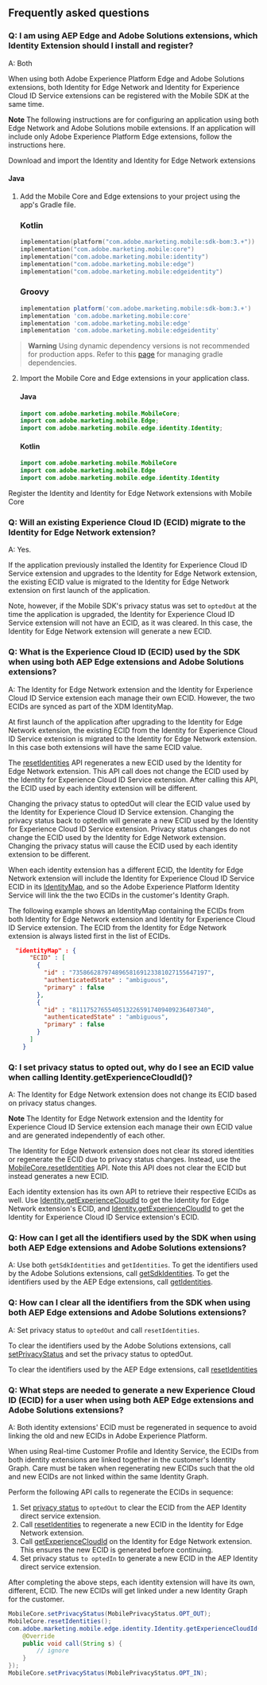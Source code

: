 ## Frequently asked questions

### Q: I am using AEP Edge and Adobe Solutions extensions, which Identity Extension should I install and register?

A: Both

When using both Adobe Experience Platform Edge and Adobe Solutions extensions, both Identity for Edge Network and Identity for Experience Cloud ID Service extensions can be registered with the Mobile SDK at the same time.

**Note** 
The following instructions are for configuring an application using both Edge Network and Adobe Solutions mobile extensions. If an application will include only Adobe Experience Platform Edge extensions, follow the instructions here.

Download and import the Identity and Identity for Edge Network extensions
#### Java
 
1. Add the Mobile Core and Edge extensions to your project using the app's Gradle file.

    ### Kotlin
    ```kotlin
    implementation(platform("com.adobe.marketing.mobile:sdk-bom:3.+"))
    implementation("com.adobe.marketing.mobile:core")
    implementation("com.adobe.marketing.mobile:identity")
    implementation("com.adobe.marketing.mobile:edge")
    implementation("com.adobe.marketing.mobile:edgeidentity")
    ```

    ### Groovy

    ```groovy
    implementation platform('com.adobe.marketing.mobile:sdk-bom:3.+')
    implementation 'com.adobe.marketing.mobile:core'
    implementation 'com.adobe.marketing.mobile:edge'
    implementation 'com.adobe.marketing.mobile:edgeidentity'
    ```
    
> **Warning**
> Using dynamic dependency versions is not recommended for production apps. Refer to this [page](https://github.com/adobe/aepsdk-core-android/blob/main/Documentation/MobileCore/gradle-dependencies.md) for managing gradle dependencies.

2. Import the Mobile Core and Edge extensions in your application class.
   
   #### Java
    ```java
    import com.adobe.marketing.mobile.MobileCore;
    import com.adobe.marketing.mobile.Edge;
    import com.adobe.marketing.mobile.edge.identity.Identity;
    ```
   #### Kotlin

    ```kotlin
    import com.adobe.marketing.mobile.MobileCore
    import com.adobe.marketing.mobile.Edge
    import com.adobe.marketing.mobile.edge.identity.Identity
    ```

Register the Identity and Identity for Edge Network extensions with Mobile Core

### Q: Will an existing Experience Cloud ID (ECID) migrate to the Identity for Edge Network extension?

A: Yes.

If the application previously installed the Identity for Experience Cloud ID Service extension and upgrades to the Identity for Edge Network extension, the existing ECID value is migrated to the Identity for Edge Network extension on first launch of the application.

Note, however, if the Mobile SDK's privacy status was set to `optedOut` at the time the application is upgraded, the Identity for Experience Cloud ID Service extension will not have an ECID, as it was cleared. In this case, the Identity for Edge Network extension will generate a new ECID.

### Q: What is the Experience Cloud ID (ECID) used by the SDK when using both AEP Edge extensions and Adobe Solutions extensions?

A: The Identity for Edge Network extension and the Identity for Experience Cloud ID Service extension each manage their own ECID. However, the two ECIDs are synced as part of the XDM IdentityMap.

At first launch of the application after upgrading to the Identity for Edge Network extension, the existing ECID from the Identity for Experience Cloud ID Service extension is migrated to the Identity for Edge Network extension. In this case both extensions will have the same ECID value.

The [resetIdentities](https://github.com/adobe/aepsdk-core-android/blob/main/Documentation/MobileCore/api-reference.md) API regenerates a new ECID used by the Identity for Edge Network extension. This API call does not change the ECID used by the Identity for Experience Cloud ID Service extension. After calling this API, the ECID used by each identity extension will be different.

Changing the privacy status to optedOut will clear the ECID value used by the Identity for Experience Cloud ID Service extension. Changing the privacy status back to optedIn will generate a new ECID used by the Identity for Experience Cloud ID Service extension. Privacy status changes do not change the ECID used by the Identity for Edge Network extension. Changing the privacy status will cause the ECID used by each identity extension to be different.

When each identity extension has a different ECID, the Identity for Edge Network extension will include the Identity for Experience Cloud ID Service ECID in its [IdentityMap](api-reference.md), and so the Adobe Experience Platform Identity Service will link the the two ECIDs in the customer's Identity Graph.

The following example shows an IdentityMap containing the ECIDs from both Identity for Edge Network extension and Identity for Experience Cloud ID Service extension. The ECID from the Identity for Edge Network extension is always listed first in the list of ECIDs.

```json
  "identityMap" : {
      "ECID" : [
        {
          "id" : "73586628797489658169123381027155647197",
          "authenticatedState" : "ambiguous",
          "primary" : false
        },
        {
          "id" : "81117527655405132265917409409236407340",
          "authenticatedState" : "ambiguous",
          "primary" : false
        }
      ]
    }
```
### Q: I set privacy status to opted out, why do I see an ECID value when calling Identity.getExperienceCloudId()?

A: The Identity for Edge Network extension does not change its ECID based on privacy status changes.

**Note** 
The Identity for Edge Network extension and the Identity for Experience Cloud ID Service extension each manage their own ECID value and are generated independently of each other.

The Identity for Edge Network extension does not clear its stored identities or regenerate the ECID due to privacy status changes. Instead, use the [MobileCore.resetIdentities](https://github.com/adobe/aepsdk-core-android/blob/main/Documentation/MobileCore/api-reference.md) API. Note this API does not clear the ECID but instead generates a new ECID.

Each identity extension has its own API to retrieve their respective ECIDs as well. Use [Identity.getExperienceCloudId](api-reference.md) to get the Identity for Edge Network extension's ECID, and [Identity.getExperienceCloudId](https://github.com/adobe/aepsdk-core-android/blob/main/Documentation/Identity/api-reference.md) to get the Identity for Experience Cloud ID Service extension's ECID.

### Q: How can I get all the identifiers used by the SDK when using both AEP Edge extensions and Adobe Solutions extensions?

A: Use both `getSdkIdentities` and `getIdentities`.
To get the identifiers used by the Adobe Solutions extensions, call [getSdkIdentities](https://github.com/adobe/aepsdk-core-android/blob/main/Documentation/MobileCore/api-reference.md).
To get the identifiers used by the AEP Edge extensions, call [getIdentities](api-reference.md).

### Q: How can I clear all the identifiers from the SDK when using both AEP Edge extensions and Adobe Solutions extensions?

A: Set privacy status to `optedOut` and call `resetIdentities`.

To clear the identifiers used by the Adobe Solutions extensions, call [setPrivacyStatus](https://github.com/adobe/aepsdk-core-android/blob/main/Documentation/MobileCore/api-reference.md) and set the privacy status to optedOut.

To clear the identifiers used by the AEP Edge extensions, call [resetIdentities](https://github.com/adobe/aepsdk-core-android/blob/main/Documentation/MobileCore/api-reference.md)

### Q: What steps are needed to generate a new Experience Cloud ID (ECID) for a user when using both AEP Edge extensions and Adobe Solutions extensions?

A: Both identity extensions' ECID must be regenerated in sequence to avoid linking the old and new ECIDs in Adobe Experience Platform.

When using Real-time Customer Profile and Identity Service, the ECIDs from both identity extensions are linked together in the customer's Identity Graph. Care must be taken when regenerating new ECIDs such that the old and new ECIDs are not linked within the same Identity Graph.

Perform the following API calls to regenerate the ECIDs in sequence:
1. Set [privacy status](https://github.com/adobe/aepsdk-core-android/blob/main/Documentation/MobileCore/api-reference.md) to `optedOut` to clear the ECID from the AEP Identity direct service extension.
2. Call [resetIdentities](https://github.com/adobe/aepsdk-core-android/blob/main/Documentation/MobileCore/api-reference.md) to regenerate a new ECID in the Identity for Edge Network extension.
3. Call [getExperienceCloudId](api-reference.md) on the Identity for Edge Network extension. This ensures the new ECID is generated before continuing.
4. Set privacy status `to optedIn` to generate a new ECID in the AEP Identity direct service extension.

After completing the above steps, each identity extension will have its own, different, ECID. The new ECIDs will get linked under a new Identity Graph for the customer.

```java
MobileCore.setPrivacyStatus(MobilePrivacyStatus.OPT_OUT);
MobileCore.resetIdentities();
com.adobe.marketing.mobile.edge.identity.Identity.getExperienceCloudId(new AdobeCallback<String>() {
    @Override
    public void call(String s) {
        // ignore
    }
});
MobileCore.setPrivacyStatus(MobilePrivacyStatus.OPT_IN);
```